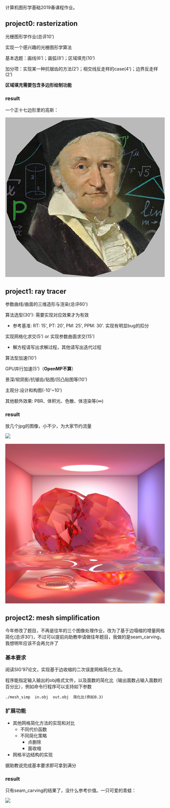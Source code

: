 计算机图形学基础2019春课程作业。

## project0: rasterization

光栅图形学作业(总评10’)

实现一个感兴趣的光栅图形学算法

基本选题：画线(6’)；画弧(8’)；区域填充(10’)

加分项：实现某一种抗锯齿的方法(2’)；相交线反走样的case(4’)；边界反走样(2’)

**区域填充需要包含多边形绘制功能**

### result

一个正十七边形里的高斯：

![](./rasterization/result/polygon.png)

## project1: ray tracer

参数曲线/曲面的三维造形与渲染(总评60')

算法选型(30'): 需要实现对应效果才为有效

- 参考基准: RT: 15', PT: 20', PM: 25', PPM: 30'. 实现有明显bug的扣分

实现网格化求交(5') or 实现参数曲面求交(15')
- 解方程请写出求解过程，其他请写出迭代过程

算法型加速(10')

GPU并行加速(5')（**OpenMP不算**）

景深/软阴影/抗锯齿/贴图/凹凸贴图等(10')

主观分:设计和构图(-10'~10')

其他额外效果: PBR、体积光、色散、体渲染等($\infty$)

### result

放几个jpg的图像，小不少，为大家节约流量

![](./ray_tracer/readme_pic/finalr.jpg)

![](./ray_tracer/readme_pic/heart_dispersion1.jpg)

## project2: mesh simplification

今年修改了题目，不再是往年的三个图像处理作业，改为了基于边塌缩的增量网格简化(总评30')，不过可以提前向助教申请做往年题目，我做的是seam\_carving，我想明年应该不会再允许了

### 基本要求

阅读SIG’97论文，实现基于边收缩的二次误差网格简化方法。

程序能指定输入输出的obj格式文件，以及面数的简化比（输出面数占输入面数的百分比），例如命令行程序可以支持如下参数

```
./mesh_simp  in.obj  out.obj  简化比(例如0.3)
```

### 扩展功能
- 其他网格简化方法的实现和对比
  - 不同代价函数
  - 不同简化策略
    - 点删除
    - 面收缩
- 网格半边结构的实现

据助教说完成基本要求即可拿到满分

### result

只有seam\_carving的结果了，没什么参考价值。一只可爱的青蛙：

![](./seam_carving/output/6-rc-seam.png)
